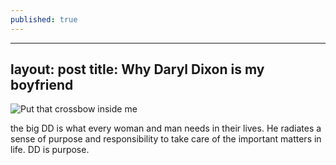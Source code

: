 ```yaml
---
published: true
---
```



---
layout: post
title: Why Daryl Dixon is my boyfriend
---

![Put that crossbow inside me]({{site.baseurl}}/http://ecx.images-amazon.com/images/I/51Nz10bvPsL._SX342_.jpg)

the big DD is what every woman and man needs in their lives. He radiates a sense of purpose and responsibility to take care of the important matters in life. DD is purpose.
